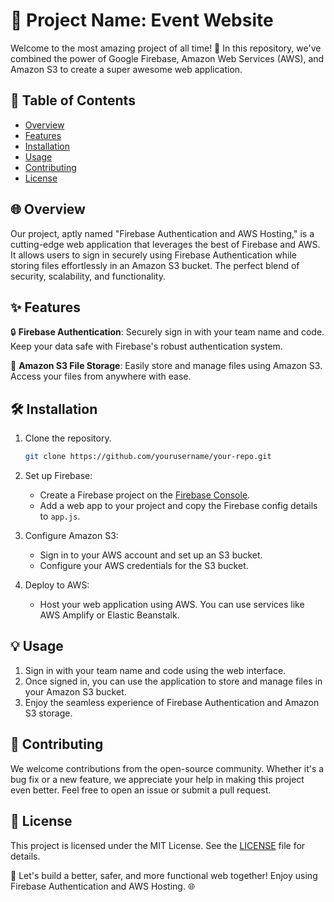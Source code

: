 # 🚀 Project Name: Event Website

Welcome to the most amazing project of all time! 🌟 In this repository, we've combined the power of Google Firebase, Amazon Web Services (AWS), and Amazon S3 to create a super awesome web application.

## 📜 Table of Contents
- [Overview](#overview)
- [Features](#features)
- [Installation](#installation)
- [Usage](#usage)
- [Contributing](#contributing)
- [License](#license)

## 🌐 Overview
Our project, aptly named "Firebase Authentication and AWS Hosting," is a cutting-edge web application that leverages the best of Firebase and AWS. It allows users to sign in securely using Firebase Authentication while storing files effortlessly in an Amazon S3 bucket. The perfect blend of security, scalability, and functionality.

## ✨ Features
🔒 **Firebase Authentication**: Securely sign in with your team name and code. Keep your data safe with Firebase's robust authentication system.

💾 **Amazon S3 File Storage**: Easily store and manage files using Amazon S3. Access your files from anywhere with ease.

## 🛠 Installation
1. Clone the repository.
   ```bash
   git clone https://github.com/yourusername/your-repo.git
   ```
2. Set up Firebase:
   - Create a Firebase project on the [Firebase Console](https://console.firebase.google.com/).
   - Add a web app to your project and copy the Firebase config details to `app.js`.

3. Configure Amazon S3:
   - Sign in to your AWS account and set up an S3 bucket.
   - Configure your AWS credentials for the S3 bucket.

4. Deploy to AWS:
   - Host your web application using AWS. You can use services like AWS Amplify or Elastic Beanstalk.

## 💡 Usage
1. Sign in with your team name and code using the web interface.
2. Once signed in, you can use the application to store and manage files in your Amazon S3 bucket.
3. Enjoy the seamless experience of Firebase Authentication and Amazon S3 storage.

## 🤝 Contributing
We welcome contributions from the open-source community. Whether it's a bug fix or a new feature, we appreciate your help in making this project even better. Feel free to open an issue or submit a pull request.

## 📄 License
This project is licensed under the MIT License. See the [LICENSE](LICENSE) file for details.

🚀 Let's build a better, safer, and more functional web together! Enjoy using Firebase Authentication and AWS Hosting. 🌐
